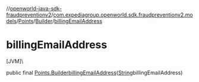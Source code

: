 //[openworld-java-sdk-fraudpreventionv2](../../../../index.md)/[com.expediagroup.openworld.sdk.fraudpreventionv2.models](../../index.md)/[Points](../index.md)/[Builder](index.md)/[billingEmailAddress](billing-email-address.md)

# billingEmailAddress

[JVM]\

public final [Points.Builder](index.md)[billingEmailAddress](billing-email-address.md)([String](https://docs.oracle.com/javase/8/docs/api/java/lang/String.html)billingEmailAddress)
